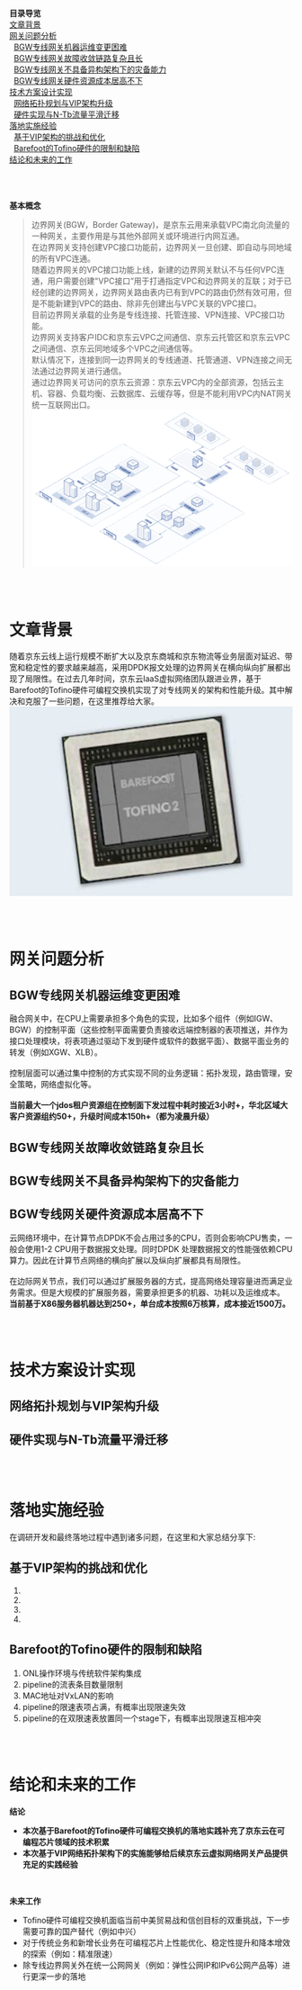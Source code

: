 **目录导览**  
  [文章背景](#文章背景)  
  [网关问题分析](#网关问题分析)  
  &nbsp;&nbsp;[BGW专线网关机器运维变更困难](#BGW专线网关机器运维变更困难)  
  &nbsp;&nbsp;[BGW专线网关故障收敛链路复杂且长](#BGW专线网关故障收敛链路复杂且长)  
  &nbsp;&nbsp;[BGW专线网关不具备异构架构下的灾备能力](#BGW专线网关不具备异构架构下的灾备能力)  
  &nbsp;&nbsp;[BGW专线网关硬件资源成本居高不下](#BGW专线网关硬件资源成本居高不下)  
  [技术方案设计实现](#技术方案设计实现)  
  &nbsp;&nbsp;[网络拓扑规划与VIP架构升级](#网络拓扑规划与VIP架构升级)  
  &nbsp;&nbsp;[硬件实现与N-Tb流量平滑迁移](#硬件实现与N-Tb流量平滑迁移)  
  [落地实施经验](#落地实施经验)  
  &nbsp;&nbsp;[基于VIP架构的挑战和优化](#基于VIP架构的挑战和优化)  
  &nbsp;&nbsp;[Barefoot的Tofino硬件的限制和缺陷](#Barefoot的Tofino硬件的限制和缺陷)  
  [结论和未来的工作](#结论和未来的工作)   

<br>
<br>

**基本概念**  
> 边界网关(BGW，Border Gateway)，是京东云用来承载VPC南北向流量的一种网关，主要作用是与其他外部网关或环境进行内网互通。  
> 在边界网关支持创建VPC接口功能前，边界网关一旦创建、即自动与同地域的所有VPC连通。  
> 随着边界网关的VPC接口功能上线，新建的边界网关默认不与任何VPC连通，用户需要创建"VPC接口”用于打通指定VPC和边界网关的互联；对于已经创建的边界网关，边界网关路由表内已有到VPC的路由仍然有效可用，但是不能新建到VPC的路由、除非先创建出与VPC关联的VPC接口。  
> 目前边界网关承载的业务是专线连接、托管连接、VPN连接、VPC接口功能。  
> 边界网关支持客户IDC和京东云VPC之间通信、京东云托管区和京东云VPC之间通信、京东云同地域多个VPC之间通信等。  
> 默认情况下，连接到同一边界网关的专线通道、托管通道、VPN连接之间无法通过边界网关进行通信。  
> 通过边界网关可访问的京东云资源：京东云VPC内的全部资源，包括云主机、容器、负载均衡、云数据库、云缓存等，但是不能利用VPC内NAT网关统一互联网出口。  
![jdcloud](pic/jdcloud.png)

<br>
<br>

# 文章背景
随着京东云线上运行规模不断扩大以及京东商城和京东物流等业务层面对延迟、带宽和稳定性的要求越来越高，采用DPDK报文处理的边界网关在横向纵向扩展都出现了局限性。在过去几年时间，京东云IaaS虚拟网络团队跟进业界，基于Barefoot的Tofino硬件可编程交换机实现了对专线网关的架构和性能升级。其中解决和克服了一些问题，在这里推荐给大家。
![Tofino](pic/tofino.png)

<br>
<br>

# 网关问题分析
## BGW专线网关机器运维变更困难  
融合网关中，在CPU上需要承担多个角色的实现，比如多个组件（例如IGW、BGW）的控制平面（这些控制平面需要负责接收远端控制器的表项推送，并作为接口处理模块，将表项通过驱动下发到硬件或软件的数据平面）、数据平面业务的转发（例如XGW、XLB）。  
<br>
控制层面可以通过集中控制的方式实现不同的业务逻辑：拓扑发现，路由管理，安全策略，网络虚拟化等。
<br>    
**当前最大一个jdos租户资源组在控制面下发过程中耗时接近3小时+，华北区域大客户资源组约50+，升级时间成本150h+（都为凌晨升级）**  

## BGW专线网关故障收敛链路复杂且长  

## BGW专线网关不具备异构架构下的灾备能力  

## BGW专线网关硬件资源成本居高不下  
云网络环境中，在计算节点DPDK不会占用过多的CPU，否则会影响CPU售卖，一般会使用1-2 CPU用于数据报文处理。同时DPDK 处理数据报文的性能强依赖CPU算力。因此在计算节点网络的横向扩展以及纵向扩展都具有局限性。
<br>  
在边际网关节点，我们可以通过扩展服务器的方式，提高网络处理容量进而满足业务需求。但是大规模的扩展服务器，需要承担更多的机器、功耗以及运维成本。 
<br> 
**当前基于X86服务器机器达到250+，单台成本按照6万核算，成本接近1500万。**  

<br>
<br>

# 技术方案设计实现
## 网络拓扑规划与VIP架构升级

## 硬件实现与N-Tb流量平滑迁移

<br>
<br>

# 落地实施经验
在调研开发和最终落地过程中遇到诸多问题，在这里和大家总结分享下:
## 基于VIP架构的挑战和优化
1. 
2. 
3. 
4. 
## Barefoot的Tofino硬件的限制和缺陷
1. ONL操作环境与传统软件架构集成
2. pipeline的流表条目数量限制
3. MAC地址对VxLAN的影响
4. pipeline的限速表项占满，有概率出现限速失效
5. pipeline的在双限速表放置同一个stage下，有概率出现限速互相冲突

<br>
<br>

# 结论和未来的工作
**结论**  
* **本次基于Barefoot的Tofino硬件可编程交换机的落地实践补充了京东云在可编程芯片领域的技术积累**  
* **本次基于VIP网络拓扑架构下的实施能够给后续京东云虚拟网络网关产品提供充足的实践经验**  
<br>

**未来工作**  
* Tofino硬件可编程交换机面临当前中美贸易战和信创目标的双重挑战，下一步需要可靠的国产替代（例如中兴）
* 对于传统业务和新增长业务在可编程芯片上性能优化、稳定性提升和降本增效的探索（例如：精准限速）
* 除专线边界网关外在统一公网网关（例如：弹性公网IP和IPv6公网产品等）进行更深一步的落地